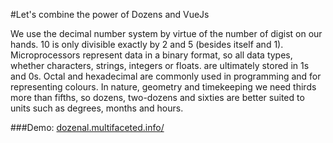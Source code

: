 #Let's combine the power of Dozens and VueJs

We use the decimal number system by virtue of the number of digist on our hands. 10 is only divisible exactly by 2 and 5 (besides itself and 1). 
Microprocessors represent data in a binary format, so all data types, whether characters, strings, integers or floats. are ultimately stored in 1s and 0s. Octal and hexadecimal are commonly used in programming and for representing colours.
In nature, geometry and timekeeping we need thirds more than fifths, so dozens, two-dozens and sixties are better suited to units such as degrees, months and hours.

###Demo: [dozenal.multifaceted.info/](http://dozenal.multifaceted.info/)